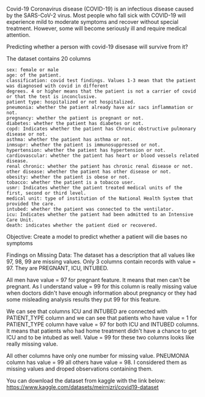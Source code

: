 Covid-19 
Coronavirus disease (COVID-19) is an infectious disease caused by the SARS-CoV-2 virus.
Most people who fall sick with COVID-19 will experience mild to moderate symptoms and recover without special treatment. However, some will become seriously ill and require medical attention.

Predicting whether a person with covid-19 disesase will survive from it?

The dataset contains 20 columns

    sex: female or male
    age: of the patient.
    classification: covid test findings. Values 1-3 mean that the patient was diagnosed with covid in different
    degrees. 4 or higher means that the patient is not a carrier of covid or that the test is inconclusive.
    patient type: hospitalized or not hospitalized.
    pneumonia: whether the patient already have air sacs inflammation or not.
    pregnancy: whether the patient is pregnant or not.
    diabetes: whether the patient has diabetes or not.
    copd: Indicates whether the patient has Chronic obstructive pulmonary disease or not.
    asthma: whether the patient has asthma or not.
    inmsupr: whether the patient is immunosuppressed or not.
    hypertension: whether the patient has hypertension or not.
    cardiovascular: whether the patient has heart or blood vessels related disease.
    renal chronic: whether the patient has chronic renal disease or not.
    other disease: whether the patient has other disease or not.
    obesity: whether the patient is obese or not.
    tobacco: whether the patient is a tobacco user.
    usmr: Indicates whether the patient treated medical units of the first, second or third level.
    medical unit: type of institution of the National Health System that provided the care.
    intubed: whether the patient was connected to the ventilator.
    icu: Indicates whether the patient had been admitted to an Intensive Care Unit.
    death: indicates whether the patient died or recovered.


Objective:
Create a model to predict whether a patient will die bases no symptoms


Findings on Missing Data:
The dataset has a description that all values like 97, 98, 99 are missing values.
Only 3 columns contain records with value = 97. They are PREGNANT, ICU, INTUBED.

All men have value = 97 for pregnant feature. It means that men can't be pregnant. As I understand value = 99 for this column is really missing value when doctors didn't have enough information about pregnancy or they had some misleading analysis results they put 99 for this feature.

We can see that columns ICU and INTUBED are connected with PATIENT_TYPE column and we can see that patients who have value = 1 for PATIENT_TYPE column have value = 97 for both ICU and INTUBED columns. It means that patients who had home treatment didn't have a chance to get ICU and to be intubed as well. Value = 99 for these two columns looks like really missing value.

All other columns have only one number for missing value. PNEUMONIA column has value = 99 all others have value = 98. I considered them as missing values and droped observations containing them.

You can download the dataset from kaggle with the link below:
https://www.kaggle.com/datasets/meirnizri/covid19-dataset
